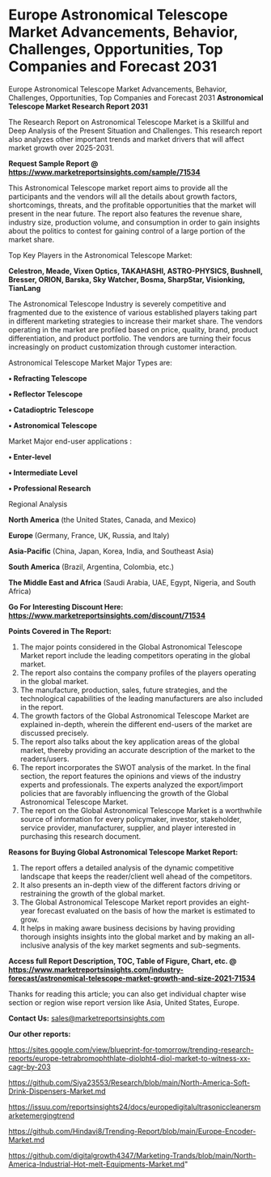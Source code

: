 # Europe Astronomical Telescope Market Advancements, Behavior, Challenges, Opportunities, Top Companies and Forecast 2031
Europe Astronomical Telescope Market Advancements, Behavior, Challenges, Opportunities, Top Companies and Forecast 2031
<strong>Astronomical Telescope Market Research Report 2031</strong>

The Research Report on Astronomical Telescope Market is a Skillful and Deep Analysis of the Present Situation and Challenges. This research report also analyzes other important trends and market drivers that will affect market growth over 2025-2031.

<strong>Request Sample Report @ <a href=https://www.marketreportsinsights.com/sample/71534>https://www.marketreportsinsights.com/sample/71534</a></strong>

This Astronomical Telescope market report aims to provide all the participants and the vendors will all the details about growth factors, shortcomings, threats, and the profitable opportunities that the market will present in the near future. The report also features the revenue share, industry size, production volume, and consumption in order to gain insights about the politics to contest for gaining control of a large portion of the market share.

Top Key Players in the Astronomical Telescope Market:

<strong>Celestron, Meade, Vixen Optics, TAKAHASHI, ASTRO-PHYSICS, Bushnell, Bresser, ORION, Barska, Sky Watcher, Bosma, SharpStar, Visionking, TianLang</strong>

The Astronomical Telescope Industry is severely competitive and fragmented due to the existence of various established players taking part in different marketing strategies to increase their market share. The vendors operating in the market are profiled based on price, quality, brand, product differentiation, and product portfolio. The vendors are turning their focus increasingly on product customization through customer interaction.

Astronomical Telescope Market Major Types are:

<strong>• Refracting Telescope

• Reflector Telescope

• Catadioptric Telescope

• Astronomical Telescope</strong>

Market Major end-user applications :

<strong>• Enter-level

• Intermediate Level

• Professional Research</strong>

Regional Analysis

</u><strong><b>North America</b></strong> (the United States, Canada, and Mexico)

<strong><b>Europe </b></strong>(Germany, France, UK, Russia, and Italy)

<strong><b>Asia-Pacific</b></strong> (China, Japan, Korea, India, and Southeast Asia)

<strong><b>South America</b></strong> (Brazil, Argentina, Colombia, etc.)

<strong><b>The Middle East and Africa</b></strong> (Saudi Arabia, UAE, Egypt, Nigeria, and South Africa)

<strong>Go For Interesting Discount Here: <a href=https://www.marketreportsinsights.com/discount/71534>https://www.marketreportsinsights.com/discount/71534</a></strong>

<strong>Points Covered in The Report:</strong>
<ol>
  <li>The major points considered in the Global Astronomical Telescope Market report include the leading competitors operating in the global market.</li>
  <li>The report also contains the company profiles of the players operating in the global market.</li>
  <li>The manufacture, production, sales, future strategies, and the technological capabilities of the leading manufacturers are also included in the report.</li>
  <li>The growth factors of the Global Astronomical Telescope Market are explained in-depth, wherein the different end-users of the market are discussed precisely.</li>
  <li>The report also talks about the key application areas of the global market, thereby providing an accurate description of the market to the readers/users.</li>
  <li>The report incorporates the SWOT analysis of the market. In the final section, the report features the opinions and views of the industry experts and professionals. The experts analyzed the export/import policies that are favorably influencing the growth of the Global Astronomical Telescope Market.</li>
  <li>The report on the Global Astronomical Telescope Market is a worthwhile source of information for every policymaker, investor, stakeholder, service provider, manufacturer, supplier, and player interested in purchasing this research document.</li>
</ol>
<strong>Reasons for Buying Global Astronomical Telescope Market Report:</strong>

<ol>
  <li>The report offers a detailed analysis of the dynamic competitive landscape that keeps the reader/client well ahead of the competitors.</li>
  <li>It also presents an in-depth view of the different factors driving or restraining the growth of the global market.</li>
  <li>The Global Astronomical Telescope Market report provides an eight-year forecast evaluated on the basis of how the market is estimated to grow.</li>
  <li>It helps in making aware business decisions by having providing thorough insights insights into the global market and by making an all-inclusive analysis of the key market segments and sub-segments.</li>
</ol>
<strong>Access full Report Description, TOC, Table of Figure, Chart, etc. @ <a href=https://www.marketreportsinsights.com/industry-forecast/astronomical-telescope-market-growth-and-size-2021-71534>https://www.marketreportsinsights.com/industry-forecast/astronomical-telescope-market-growth-and-size-2021-71534</a></strong>


Thanks for reading this article; you can also get individual chapter wise section or region wise report version like Asia, United States, Europe.

<strong>Contact Us:</strong>
sales@marketreportsinsights.com

<strong>Our other reports:</strong>

<a href=https://sites.google.com/view/blueprint-for-tomorrow/trending-research-reports/europe-tetrabromophthlate-diolpht4-diol-market-to-witness-xx-cagr-by-203>https://sites.google.com/view/blueprint-for-tomorrow/trending-research-reports/europe-tetrabromophthlate-diolpht4-diol-market-to-witness-xx-cagr-by-203</a>

<a href=https://github.com/Siya23553/Research/blob/main/North-America-Soft-Drink-Dispensers-Market.md>https://github.com/Siya23553/Research/blob/main/North-America-Soft-Drink-Dispensers-Market.md</a>

<a href=https://issuu.com/reportsinsights24/docs/europedigitalultrasoniccleanersmarketemergingtrend>https://issuu.com/reportsinsights24/docs/europedigitalultrasoniccleanersmarketemergingtrend</a>

<a href=https://github.com/Hindavi8/Trending-Report/blob/main/Europe-Encoder-Market.md>https://github.com/Hindavi8/Trending-Report/blob/main/Europe-Encoder-Market.md</a>

<a href=https://github.com/digitalgrowth4347/Marketing-Trands/blob/main/North-America-Industrial-Hot-melt-Equipments-Market.md>https://github.com/digitalgrowth4347/Marketing-Trands/blob/main/North-America-Industrial-Hot-melt-Equipments-Market.md</a>"
